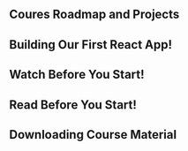 

## Coures Roadmap and Projects





## Building Our First React App!





## Watch Before You Start!





## Read Before You Start!





## Downloading Course Material



